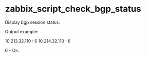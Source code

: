 # zabbix_script_check_bgp_status


Display bgp session status.

Output example:

10.213.32.110 : 6
10.214.32.110 : 6

6 - Ok.
